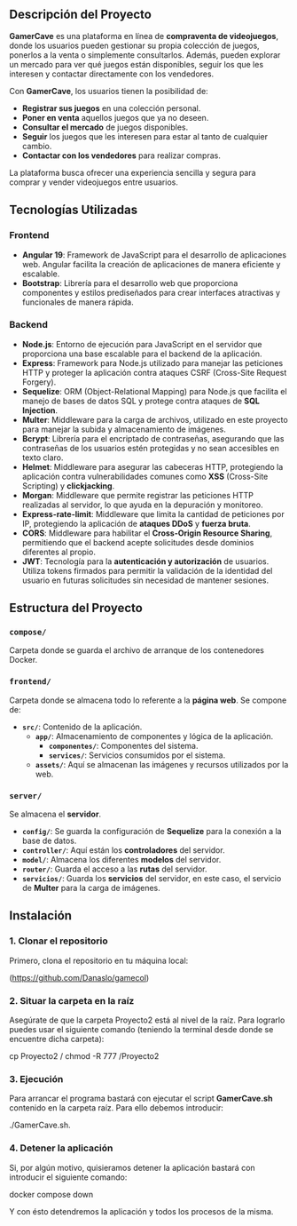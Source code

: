 ## Descripción del Proyecto

**GamerCave** es una plataforma en línea de **compraventa de videojuegos**, donde los usuarios pueden gestionar su propia colección de juegos, ponerlos a la venta o simplemente consultarlos. Además, pueden explorar un mercado para ver qué juegos están disponibles, seguir los que les interesen y contactar directamente con los vendedores.

Con **GamerCave**, los usuarios tienen la posibilidad de:
- **Registrar sus juegos** en una colección personal.
- **Poner en venta** aquellos juegos que ya no deseen.
- **Consultar el mercado** de juegos disponibles.
- **Seguir** los juegos que les interesen para estar al tanto de cualquier cambio.
- **Contactar con los vendedores** para realizar compras.

La plataforma busca ofrecer una experiencia sencilla y segura para comprar y vender videojuegos entre usuarios.

## Tecnologías Utilizadas

### Frontend
- **Angular 19**: Framework de JavaScript para el desarrollo de aplicaciones web. Angular facilita la creación de aplicaciones de manera eficiente y escalable.
- **Bootstrap**: Librería para el desarrollo web que proporciona componentes y estilos prediseñados para crear interfaces atractivas y funcionales de manera rápida.

### Backend
- **Node.js**: Entorno de ejecución para JavaScript en el servidor que proporciona una base escalable para el backend de la aplicación.
- **Express**: Framework para Node.js utilizado para manejar las peticiones HTTP y proteger la aplicación contra ataques CSRF (Cross-Site Request Forgery).
- **Sequelize**: ORM (Object-Relational Mapping) para Node.js que facilita el manejo de bases de datos SQL y protege contra ataques de **SQL Injection**.
- **Multer**: Middleware para la carga de archivos, utilizado en este proyecto para manejar la subida y almacenamiento de imágenes.
- **Bcrypt**: Librería para el encriptado de contraseñas, asegurando que las contraseñas de los usuarios estén protegidas y no sean accesibles en texto claro.
- **Helmet**: Middleware para asegurar las cabeceras HTTP, protegiendo la aplicación contra vulnerabilidades comunes como **XSS** (Cross-Site Scripting) y **clickjacking**.
- **Morgan**: Middleware que permite registrar las peticiones HTTP realizadas al servidor, lo que ayuda en la depuración y monitoreo.
- **Express-rate-limit**: Middleware que limita la cantidad de peticiones por IP, protegiendo la aplicación de **ataques DDoS** y **fuerza bruta**.
- **CORS**: Middleware para habilitar el **Cross-Origin Resource Sharing**, permitiendo que el backend acepte solicitudes desde dominios diferentes al propio.
- **JWT**: Tecnología para la **autenticación y autorización** de usuarios. Utiliza tokens firmados para permitir la validación de la identidad del usuario en futuras solicitudes sin necesidad de mantener sesiones.

## Estructura del Proyecto

### `compose/`
Carpeta donde se guarda el archivo de arranque de los contenedores Docker.

### `frontend/`
Carpeta donde se almacena todo lo referente a la **página web**. Se compone de:

- **`src/`**: Contenido de la aplicación.
  - **`app/`**: Almacenamiento de componentes y lógica de la aplicación.
    - **`componentes/`**: Componentes del sistema.
    - **`services/`**: Servicios consumidos por el sistema.
  - **`assets/`**: Aquí se almacenan las imágenes y recursos utilizados por la web.

### `server/`
Se almacena el **servidor**.

- **`config/`**: Se guarda la configuración de **Sequelize** para la conexión a la base de datos.
- **`controller/`**: Aquí están los **controladores** del servidor.
- **`model/`**: Almacena los diferentes **modelos** del servidor.
- **`router/`**: Guarda el acceso a las **rutas** del servidor.
- **`servicios/`**: Guarda los **servicios** del servidor, en este caso, el servicio de **Multer** para la carga de imágenes.

## Instalación

### 1. Clonar el repositorio

Primero, clona el repositorio en tu máquina local:

(https://github.com/Danaslo/gamecol)

### 2. Situar la carpeta en la raíz

Asegúrate de que la carpeta Proyecto2 está al nivel de la raíz. Para lograrlo puedes usar el siguiente comando (teniendo la terminal desde donde se encuentre dicha carpeta):

cp Proyecto2 /
chmod -R 777 /Proyecto2

### 3. Ejecución

Para arrancar el programa bastará con ejecutar el script **GamerCave.sh** contenido en la carpeta raíz. Para ello debemos introducir:

./GamerCave.sh.

### 4. Detener la aplicación

Si, por algún motivo, quisieramos detener la aplicación bastará con introducir el siguiente comando:

docker compose down

Y con ésto detendremos la aplicación y todos los procesos de la misma.